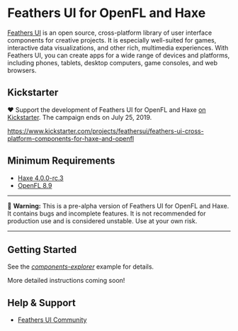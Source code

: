 # Feathers UI for OpenFL and Haxe

[Feathers UI](https://feathersui.com/openfl/) is an open source, cross-platform library of user interface components for creative projects. It is especially well-suited for games, interactive data visualizations, and other rich, multimedia experiences. With Feathers UI, you can create apps for a wide range of devices and platforms, including phones, tablets, desktop computers, game consoles, and web browsers.

## Kickstarter

❤ Support the development of Feathers UI for OpenFL and Haxe [on Kickstarter](https://www.kickstarter.com/projects/feathersui/feathers-ui-cross-platform-components-for-haxe-and-openfl). The campaign ends on July 25, 2019.

https://www.kickstarter.com/projects/feathersui/feathers-ui-cross-platform-components-for-haxe-and-openfl

## Minimum Requirements

* [Haxe 4.0.0-rc.3](https://haxe.org/download/version/4.0.0-rc.3/)
* [OpenFL 8.9](https://lib.haxe.org/p/openfl/)

---

🚨 **Warning:** This is a pre-alpha version of Feathers UI for OpenFL and Haxe. It contains bugs and incomplete features. It is not recommended for production use and is considered unstable. Use at your own risk.

---

## Getting Started

See the [*components-explorer*](examples/components-explorer) example for details.

More detailed instructions coming soon!

## Help & Support

* [Feathers UI Community](https://community.feathersui.com/)